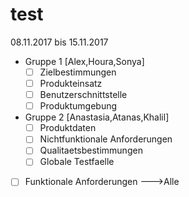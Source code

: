 # test
08.11.2017 bis 15.11.2017

- Gruppe 1 [Alex,Houra,Sonya]
  - [ ] Zielbestimmungen
  - [ ] Produkteinsatz
  - [ ] Benutzerschnittstelle
  - [ ] Produktumgebung
- Gruppe 2 [Anastasia,Atanas,Khalil]
  - [ ] Produktdaten
  - [ ] Nichtfunktionale Anforderungen
  - [ ] Qualitaetsbestimmungen
  - [ ] Globale Testfaelle
 - [ ] Funktionale Anforderungen --->Alle
